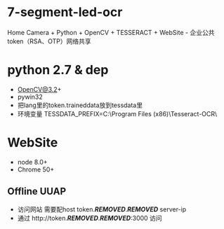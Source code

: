 # 7-segment-led-ocr
Home Camera + Python + OpenCV + TESSERACT + WebSite - 企业公共token（RSA、OTP）网络共享

# python 2.7 & dep
- OpenCV@3.2+
- pywin32
- 把lang里的token.traineddata放到tessdata里
- 环境变量 TESSDATA_PREFIX=C:\Program Files (x86)\Tesseract-OCR\

# WebSite
- node 8.0+
- Chrome 50+

## Offline UUAP
- 访问网站 需要配host token.***REMOVED***.***REMOVED*** server-ip
- 通过 http://token.***REMOVED***.***REMOVED***:3000 访问